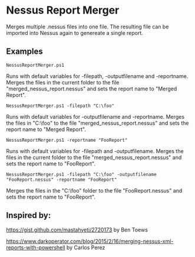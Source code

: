 # Nessus Report Merger

Merges multiple .nessus files into one file.  The resulting file can be imported into Nessus again to genereate a single report.

## Examples
`NessusReportMerger.ps1`

Runs with default variables for -filepath, -outputfilename and -reportname.
Merges the files in the current folder to the file "merged_nessus_report.nessus" and sets the report name to "Merged Report".

`NessusReportMerger.ps1 -filepath "C:\foo"`

Runs with default variables for -outputfilename and -reportname.
Merges the files in "C:\foo" to the file "merged_nessus_report.nessus" and sets the report name to "Merged Report".

`NessusReportMerger.ps1 -reportname "FooReport"`

Runs with default variables for -filepath and -outputfilename.
Merges the files in the current folder to the file "merged_nessus_report.nessus" and sets the report name to "FooReport".

`NessusReportMerger.ps1 -filepath "C:\foo" -outputfilename "FooReport.nessus" -reportname "FooReport"`

Merges the files in the "C:\foo" folder to the file "FooReport.nessus" and sets the report name to "FooReport".

## Inspired by:
https://gist.github.com/mastahyeti/2720173 by Ben Toews

https://www.darkoperator.com/blog/2015/2/16/merging-nessus-xml-reports-with-powershell by Carlos Perez
